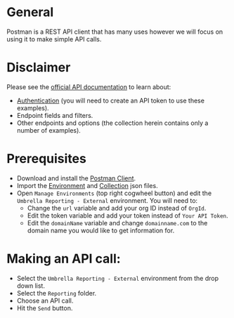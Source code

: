 # General
Postman is a REST API client that has many uses however we will focus on using it to make simple API calls.

# Disclaimer
Please see the [official API documentation](https://docs.umbrella.com/umbrella-api/docs/overview) to learn about:
* [Authentication](https://docs.umbrella.com/umbrella-api/docs/authentication-and-errors) (you will need to create an API token to use these examples).
* Endpoint fields and filters.
* Other endpoints and options (the collection herein contains only a number of examples).

# Prerequisites
* Download and install the [Postman Client](https://www.getpostman.com/apps).
* Import the [Environment](https://github.com/CiscoDevNet/cloud-security/blob/master/Umbrella/PostmanExamples/ReportingAPI/Umbrella%20Reporting%20-%20External.postman_environment.json) and [Collection](https://github.com/CiscoDevNet/cloud-security/blob/master/Umbrella/PostmanExamples/ReportingAPI/Umbrella%20Reporting%20-%20External.postman_collection.json) json files.
* Open `Manage Environments` (top right cogwheel button) and edit the `Umbrella Reporting - External` environment. You will need to:
  * Change the `url` variable and add your org ID instead of `OrgId`.
  * Edit the token variable and add your token instead of `Your API Token`.
  * Edit the `domainName` variable and change `domainname.com` to the domain name you would like to get information for.

# Making an API call:
* Select the `Umbrella Reporting - External` environment from the drop down list.
* Select the `Reporting` folder.
* Choose an API call.
* Hit the `Send` button.
